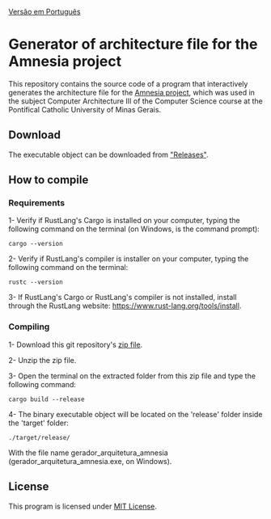 [Versão em Português](README.md)

# Generator of architecture file for the Amnesia project

This repository contains the source code of a program that interactively generates the architecture file for the [Amnesia project](http://amnesia.lasdpc.icmc.usp.br), which was used in the subject Computer Architecture III of the Computer Science course at the Pontifical Catholic University of Minas Gerais.

## Download

The executable object can be downloaded from ["Releases"](https://github.com/Henriquemcc/Gerador_arquivo_arquitetura_amnesia_RustLang/releases).

## How to compile

### Requirements

1- Verify if RustLang's Cargo is installed on your computer, typing the following command on the terminal (on Windows, is the command prompt):
```
cargo --version
```

2- Verify if RustLang's compiler is installer on your computer, typing the following command on the terminal:
```
rustc --version
```

3- If RustLang's Cargo or RustLang's compiler is not installed, install through the RustLang website: https://www.rust-lang.org/tools/install.

### Compiling

1- Download this git repository's [zip file](https://github.com/Henriquemcc/Gerador_arquivo_arquitetura_amnesia_RustLang/archive/master.zip).

2- Unzip the zip file.

3- Open the terminal on the extracted folder from this zip file and type the following command:
```
cargo build --release
```

4- The binary executable object will be located on the 'release' folder inside the 'target' folder:
```
./target/release/
```
With the file name gerador_arquitetura_amnesia (gerador_arquitetura_amnesia.exe, on Windows).

## License

This program is licensed under [MIT License](LICENSE).